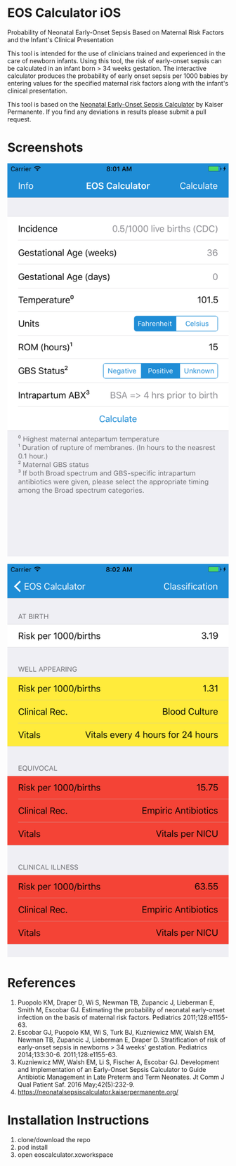 # EOS Calculator iOS
Probability of Neonatal Early-Onset Sepsis Based on  Maternal Risk Factors and the Infant's Clinical Presentation

This tool is intended for the use of clinicians trained and experienced in the care of newborn infants. Using this tool, the risk of early-onset sepsis can be calculated in an infant born > 34 weeks gestation. The interactive calculator produces the probability of early onset sepsis per 1000 babies by entering values for the specified maternal risk factors along with the infant's clinical presentation.

This tool is based on the [Neonatal Early-Onset Sepsis Calculator](https://neonatalsepsiscalculator.kaiserpermanente.org/) by Kaiser Permanente. If you find any deviations in results please submit a pull request.
# Screenshots

![Alt text](/Screenshots/iphone55_eos_mainscreen.png?raw=true "Calculator")

![Alt text](/Screenshots/iphone55_eos_calculated.png?raw=true "Calculated Results")


# References
1. Puopolo KM, Draper D, Wi S, Newman TB, Zupancic J, Lieberman E, Smith M, Escobar GJ. Estimating the probability of neonatal early-onset infection on the basis of maternal risk factors. Pediatrics 2011;128:e1155-63.
2. Escobar GJ, Puopolo KM, Wi S, Turk BJ, Kuzniewicz MW, Walsh EM, Newman TB, Zupancic J, Lieberman E, Draper D. Stratification of risk of early-onset sepsis in newborns > 34 weeks' gestation. Pediatrics 2014;133:30-6. 2011;128:e1155-63.
3. Kuzniewicz MW, Walsh EM, Li S, Fischer A, Escobar GJ. Development and Implementation of an Early-Onset Sepsis Calculator to Guide Antibiotic Management in Late Preterm and Term Neonates. Jt Comm J Qual Patient Saf. 2016 May;42(5):232-9.
4. https://neonatalsepsiscalculator.kaiserpermanente.org/ 
# Installation Instructions
1. clone/download the repo
2. pod install
3. open eoscalculator.xcworkspace